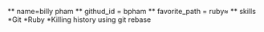 ** name=billy pham
** githud_id = bpham
** favorite_path = ruby≈
** skills
*Git
*Ruby
*Killing history using git rebase
